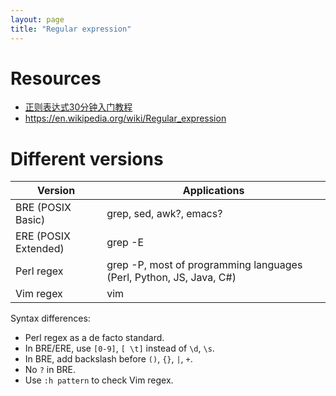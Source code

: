 ```yaml
---
layout: page
title: "Regular expression"
---
```


# Resources

* [正则表达式30分钟入门教程](http://deerchao.net/tutorials/regex/regex.htm)
* https://en.wikipedia.org/wiki/Regular_expression

# Different versions

| Version | Applications |
| --- | --- |
| BRE (POSIX Basic) | grep, sed, awk?, emacs? |
| ERE (POSIX Extended) | grep -E |
| Perl regex | grep -P, most of programming languages (Perl, Python, JS, Java, C#) |
| Vim regex | vim |

Syntax differences:

* Perl regex as a de facto standard.
* In BRE/ERE, use `[0-9]`, `[ \t]` instead of `\d`, `\s`.
* In BRE, add backslash before `()`, `{}`, `|`, `+`.
* No `?` in BRE.
* Use `:h pattern` to check Vim regex.
